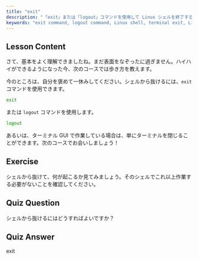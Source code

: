 ```yaml
---
title: "exit"
description: "「exit」または「logout」コマンドを使用して Linux シェルを終了する方法を学びます。初心者向けの基本的なシェル操作を理解します。今日から Linux の学習を始めましょう！"
keywords: "exit command, logout command, Linux shell, terminal exit, Linux basics, beginner Linux, Linux tutorial"
---
```


## Lesson Content

さて、基本をよく理解できましたね。まだ表面をなぞったに過ぎません。ハイハイができるようになった今、次のコースでは歩き方を教えます。

今のところは、自分を褒めて一休みしてください。シェルから抜けるには、`exit` コマンドを使用できます。

```bash
exit
```

または `logout` コマンドを使用します。

```bash
logout
```

あるいは、ターミナル GUI で作業している場合は、単にターミナルを閉じることができます。次のコースでお会いしましょう！

## Exercise

シェルから抜けて、何が起こるか見てみましょう。そのシェルでこれ以上作業する必要がないことを確認してください。

## Quiz Question

シェルから抜けるにはどうすればよいですか？

## Quiz Answer

exit

